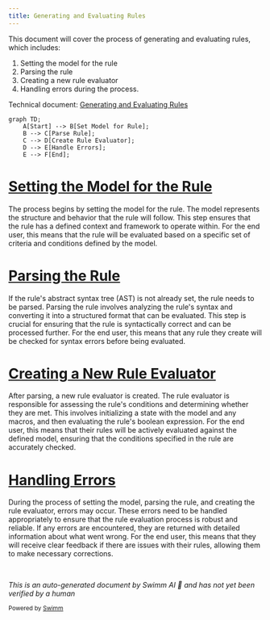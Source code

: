 ```yaml
---
title: Generating and Evaluating Rules
---
```

This document will cover the process of generating and evaluating rules, which includes:

1. Setting the model for the rule
2. Parsing the rule
3. Creating a new rule evaluator
4. Handling errors during the process.

Technical document: <SwmLink doc-title="Generating and Evaluating Rules">[Generating and Evaluating Rules](/.swm/generating-and-evaluating-rules.29dwrzxu.sw.md)</SwmLink>

```mermaid
graph TD;
    A[Start] --> B[Set Model for Rule];
    B --> C[Parse Rule];
    C --> D[Create Rule Evaluator];
    D --> E[Handle Errors];
    E --> F[End];
```

# [Setting the Model for the Rule](https://app.swimm.io/repos/Z2l0aHViJTNBJTNBZGF0YWRvZy1hZ2VudCUzQSUzQVN3aW1tLURlbW8=/docs/29dwrzxu#genevaluator)

The process begins by setting the model for the rule. The model represents the structure and behavior that the rule will follow. This step ensures that the rule has a defined context and framework to operate within. For the end user, this means that the rule will be evaluated based on a specific set of criteria and conditions defined by the model.

# [Parsing the Rule](https://app.swimm.io/repos/Z2l0aHViJTNBJTNBZGF0YWRvZy1hZ2VudCUzQSUzQVN3aW1tLURlbW8=/docs/29dwrzxu#genevaluator)

If the rule's abstract syntax tree (AST) is not already set, the rule needs to be parsed. Parsing the rule involves analyzing the rule's syntax and converting it into a structured format that can be evaluated. This step is crucial for ensuring that the rule is syntactically correct and can be processed further. For the end user, this means that any rule they create will be checked for syntax errors before being evaluated.

# [Creating a New Rule Evaluator](https://app.swimm.io/repos/Z2l0aHViJTNBJTNBZGF0YWRvZy1hZ2VudCUzQSUzQVN3aW1tLURlbW8=/docs/29dwrzxu#newruleevaluator)

After parsing, a new rule evaluator is created. The rule evaluator is responsible for assessing the rule's conditions and determining whether they are met. This involves initializing a state with the model and any macros, and then evaluating the rule's boolean expression. For the end user, this means that their rules will be actively evaluated against the defined model, ensuring that the conditions specified in the rule are accurately checked.

# [Handling Errors](https://app.swimm.io/repos/Z2l0aHViJTNBJTNBZGF0YWRvZy1hZ2VudCUzQSUzQVN3aW1tLURlbW8=/docs/29dwrzxu#genevaluator)

During the process of setting the model, parsing the rule, and creating the rule evaluator, errors may occur. These errors need to be handled appropriately to ensure that the rule evaluation process is robust and reliable. If any errors are encountered, they are returned with detailed information about what went wrong. For the end user, this means that they will receive clear feedback if there are issues with their rules, allowing them to make necessary corrections.

&nbsp;

*This is an auto-generated document by Swimm AI 🌊 and has not yet been verified by a human*

<SwmMeta version="3.0.0" repo-id="Z2l0aHViJTNBJTNBZGF0YWRvZy1hZ2VudCUzQSUzQVN3aW1tLURlbW8=" repo-name="datadog-agent"><sup>Powered by [Swimm](/)</sup></SwmMeta>
